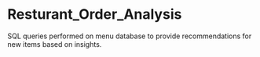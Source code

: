 # Resturant_Order_Analysis
SQL queries performed on menu database to provide recommendations for new items based on insights.
